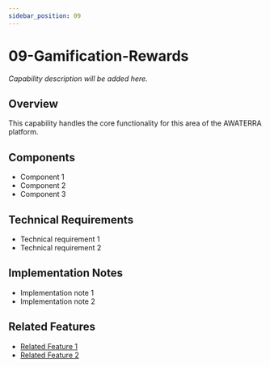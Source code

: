 ```yaml
---
sidebar_position: 09
---
```


# 09-Gamification-Rewards

*Capability description will be added here.*

## Overview

This capability handles the core functionality for this area of the AWATERRA platform.

## Components

- Component 1
- Component 2
- Component 3

## Technical Requirements

- Technical requirement 1
- Technical requirement 2

## Implementation Notes

- Implementation note 1
- Implementation note 2

## Related Features

- [Related Feature 1](/docs/features/related-feature-1)
- [Related Feature 2](/docs/features/related-feature-2)
